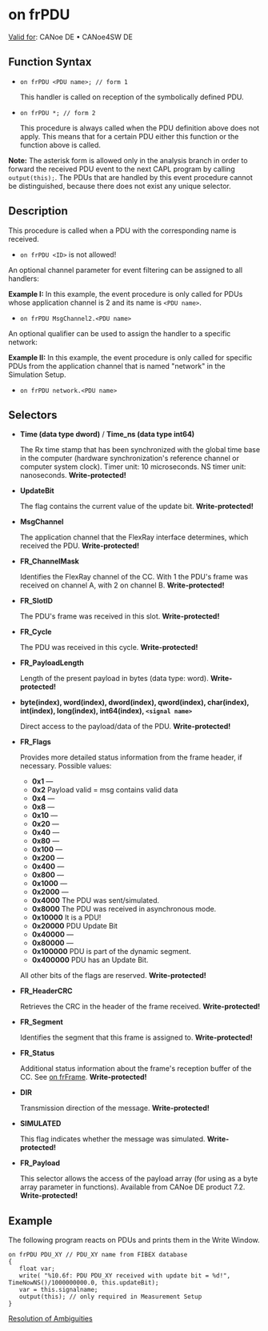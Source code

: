 # on frPDU

[Valid for](../../../Shared/FeatureAvailability.md): CANoe DE • CANoe4SW DE

## Function Syntax

- `on frPDU <PDU name>; // form 1`

  This handler is called on reception of the symbolically defined PDU.

- `on frPDU *; // form 2`

  This procedure is always called when the PDU definition above does not apply. This means that for a certain PDU either this function or the function above is called.

**Note:** The asterisk form is allowed only in the analysis branch in order to forward the received PDU event to the next CAPL program by calling `output(this);`. The PDUs that are handled by this event procedure cannot be distinguished, because there does not exist any unique selector.

## Description

This procedure is called when a PDU with the corresponding name is received.

- `on frPDU <ID>` is not allowed!

An optional channel parameter for event filtering can be assigned to all handlers:

**Example I:** In this example, the event procedure is only called for PDUs whose application channel is 2 and its name is `<PDU name>`.

- `on frPDU MsgChannel2.<PDU name>`

An optional qualifier can be used to assign the handler to a specific network:

**Example II:** In this example, the event procedure is only called for specific PDUs from the application channel that is named "network" in the Simulation Setup.

- `on frPDU network.<PDU name>`

## Selectors

- **Time (data type dword)** / **Time_ns (data type int64)**

  The Rx time stamp that has been synchronized with the global time base in the computer (hardware synchronization's reference channel or computer system clock). Timer unit: 10 microseconds. NS timer unit: nanoseconds. **Write-protected!**

- **UpdateBit**

  The flag contains the current value of the update bit. **Write-protected!**

- **MsgChannel**

  The application channel that the FlexRay interface determines, which received the PDU. **Write-protected!**

- **FR_ChannelMask**

  Identifies the FlexRay channel of the CC. With 1 the PDU's frame was received on channel A, with 2 on channel B. **Write-protected!**

- **FR_SlotID**

  The PDU's frame was received in this slot. **Write-protected!**

- **FR_Cycle**

  The PDU was received in this cycle. **Write-protected!**

- **FR_PayloadLength**

  Length of the present payload in bytes (data type: word). **Write-protected!**

- **byte(index), word(index), dword(index), qword(index), char(index), int(index), long(index), int64(index), `<signal name>`**

  Direct access to the payload/data of the PDU. **Write-protected!**

- **FR_Flags**

  Provides more detailed status information from the frame header, if necessary. Possible values:

  - **0x1** — 
  - **0x2** Payload valid = msg contains valid data
  - **0x4** — 
  - **0x8** — 
  - **0x10** — 
  - **0x20** — 
  - **0x40** — 
  - **0x80** — 
  - **0x100** — 
  - **0x200** — 
  - **0x400** — 
  - **0x800** — 
  - **0x1000** — 
  - **0x2000** — 
  - **0x4000** The PDU was sent/simulated.
  - **0x8000** The PDU was received in asynchronous mode.
  - **0x10000** It is a PDU!
  - **0x20000** PDU Update Bit
  - **0x40000** — 
  - **0x80000** — 
  - **0x100000** PDU is part of the dynamic segment.
  - **0x400000** PDU has an Update Bit.

  All other bits of the flags are reserved. **Write-protected!**

- **FR_HeaderCRC**

  Retrieves the CRC in the header of the frame received. **Write-protected!**

- **FR_Segment**

  Identifies the segment that this frame is assigned to. **Write-protected!**

- **FR_Status**

  Additional status information about the frame's reception buffer of the CC. See [on frFrame](CAPLfunctionOnFRFrame.md). **Write-protected!**

- **DIR**

  Transmission direction of the message. **Write-protected!**

- **SIMULATED**

  This flag indicates whether the message was simulated. **Write-protected!**

- **FR_Payload**

  This selector allows the access of the payload array (for using as a byte array parameter in functions). Available from CANoe DE product 7.2. **Write-protected!**

## Example

The following program reacts on PDUs and prints them in the Write Window.

```plaintext
on frPDU PDU_XY // PDU_XY name from FIBEX database
{
   float var;
   write( "%10.6f: PDU PDU_XY received with update bit = %d!", TimeNowNS()/1000000000.0, this.updateBit);
   var = this.signalname;
   output(this); // only required in Measurement Setup
}
```

[Resolution of Ambiguities](../../../Shared/CAPL/General/ResolveAmbiguities.md)
